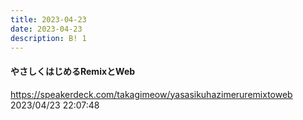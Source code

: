 ```yaml
---
title: 2023-04-23
date: 2023-04-23
description: B! 1
---
```


#### やさしくはじめるRemixとWeb
https://speakerdeck.com/takagimeow/yasasikuhazimeruremixtoweb<br>
2023/04/23 22:07:48<br>


